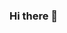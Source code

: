 ### Hi there 👋

<!--
**Mahsa-Arabzadeh/Mahsa-Arabzadeh** is a ✨ _special_ ✨ repository because its `README.md` (this file) appears on your GitHub profile.
<p align="left"> <a href="https://github.com/ryo-ma/github-profile-trophy"><img src="https://github-profile-trophy.vercel.app/?username="Mahsa-Arabzadeh" alt="<MaHsa/>" /></a> </p>

Here are some ideas to get you started:

- 🔭 I’m currently working on ...
- 🌱 I’m currently learning JavaScript
- 👯 I’m looking to collaborate on ...
- 🤔 I’m looking for help with ...
- 💬 Ask me about ...
- 📫 How to reach me: arabzadehmah@gmail.com
- 😄 Pronouns: ...
- ⚡ Fun fact: ...
-->
